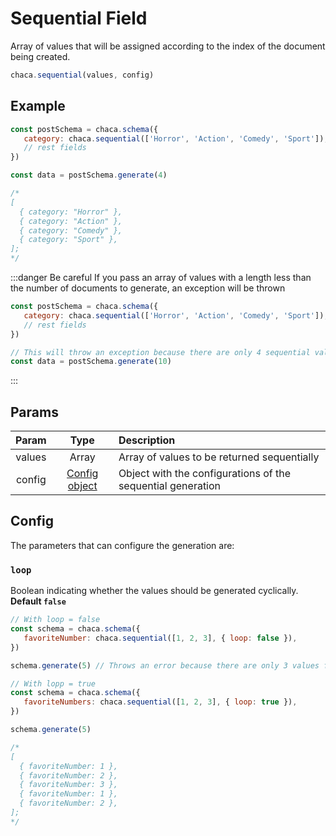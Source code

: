 # Sequential Field

Array of values that will be assigned according to the index of the document being created.

```js
chaca.sequential(values, config)
```

## Example

```js
const postSchema = chaca.schema({
   category: chaca.sequential(['Horror', 'Action', 'Comedy', 'Sport']),
   // rest fields
})

const data = postSchema.generate(4)

/*
[
  { category: "Horror" },
  { category: "Action" },
  { category: "Comedy" },
  { category: "Sport" },
];
*/
```

:::danger Be careful
If you pass an array of values with a length less than the number of documents to generate, an exception will be thrown

```js
const postSchema = chaca.schema({
   category: chaca.sequential(['Horror', 'Action', 'Comedy', 'Sport']),
   // rest fields
})

// This will throw an exception because there are only 4 sequential values for 10 documents to generate.
const data = postSchema.generate(10)
```

:::

## Params

| Param  |           Type           | Description                                                 |
| :----: | :----------------------: | :---------------------------------------------------------- |
| values |          Array           | Array of values to be returned sequentially                 |
| config | [Config object](#config) | Object with the configurations of the sequential generation |

## Config

The parameters that can configure the generation are:

### `loop`

Boolean indicating whether the values should be generated cyclically. **Default `false`**

```js
// With loop = false
const schema = chaca.schema({
   favoriteNumber: chaca.sequential([1, 2, 3], { loop: false }),
})

schema.generate(5) // Throws an error because there are only 3 values for 5 documents to create

// With lopp = true
const schema = chaca.schema({
   favoriteNumbers: chaca.sequential([1, 2, 3], { loop: true }),
})

schema.generate(5)

/*
[
  { favoriteNumber: 1 },
  { favoriteNumber: 2 },
  { favoriteNumber: 3 },
  { favoriteNumber: 1 },
  { favoriteNumber: 2 },
];
*/
```
